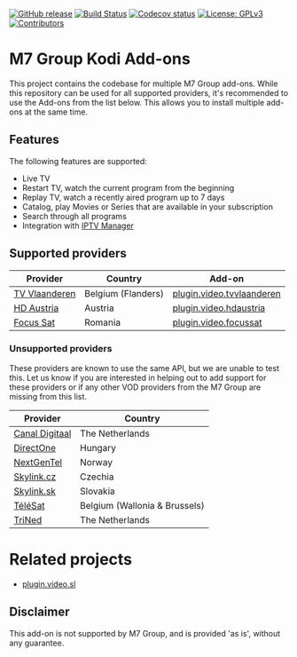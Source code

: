 [![GitHub release](https://img.shields.io/github/release/add-ons/plugin.video.tvvlaanderen.svg?include_prereleases)](https://github.com/add-ons/plugin.video.tvvlaanderen/releases)
[![Build Status](https://img.shields.io/github/workflow/status/add-ons/plugin.video.tvvlaanderen/CI/master)](https://github.com/add-ons/plugin.video.tvvlaanderen/actions?query=branch%3Amaster)
[![Codecov status](https://img.shields.io/codecov/c/github/add-ons/plugin.video.tvvlaanderen/master)](https://codecov.io/gh/add-ons/plugin.video.tvvlaanderen/branch/master)
[![License: GPLv3](https://img.shields.io/badge/License-GPLv3-yellow.svg)](https://opensource.org/licenses/GPL-3.0)
[![Contributors](https://img.shields.io/github/contributors/add-ons/plugin.video.tvvlaanderen.svg)](https://github.com/add-ons/plugin.video.tvvlaanderen/graphs/contributors)

# M7 Group Kodi Add-ons

This project contains the codebase for multiple M7 Group add-ons. While this repository can be used for all supported
providers, it's recommended to use the Add-ons from the list below. This allows you to install multiple add-ons at
the same time.

## Features

The following features are supported:

* Live TV
* Restart TV, watch the current program from the beginning
* Replay TV, watch a recently aired program up to 7 days
* Catalog, play Movies or Series that are available in your subscription
* Search through all programs
* Integration with [IPTV Manager](https://github.com/add-ons/service.iptv.manager)

## Supported providers

| Provider                                           | Country                      | Add-on                                                                  |
|----------------------------------------------------|------------------------------|-------------------------------------------------------------------------|
| [TV Vlaanderen](https://livetv.tv-vlaanderen.be/)  | Belgium (Flanders)           | [plugin.video.tvvlaanderen](brands/plugin.video.tvvlaanderen/README.md) |
| [HD Austria](https://livetv.hdaustria.at/)         | Austria                      | [plugin.video.hdaustria](brands/plugin.video.hdaustria/README.md)       |
| [Focus Sat](https://livetv.focussat.ro/)           | Romania                      | [plugin.video.focussat](brands/plugin.video.focussat/README.md)         |

### Unsupported providers

These providers are known to use the same API, but we are unable to test this. Let us know if you are interested in
helping out to add support for these providers or if any other VOD providers from the M7 Group are missing from this
list.

| Provider                                           | Country                       |
|----------------------------------------------------|-------------------------------|
| [Canal Digitaal](https://livetv.canaldigitaal.nl/) | The Netherlands               |
| [DirectOne](https://livetv.directone.hu/)          | Hungary                       |
| [NextGenTel](https://nextgentel.tv/)               | Norway                        |
| [Skylink.cz](https://livetv.skylink.cz/)           | Czechia                       |
| [Skylink.sk](https://livetv.skylink.sk/)           | Slovakia                      |
| [TéléSat](https://livetv.telesat.be/)              | Belgium (Wallonia & Brussels) |
| [TriNed](https://livetv.trined.nl)                 | The Netherlands               |

# Related projects

- [plugin.video.sl](https://github.com/Sorien/plugin.video.sl)

## Disclaimer

This add-on is not supported by M7 Group, and is provided 'as is', without any guarantee.
